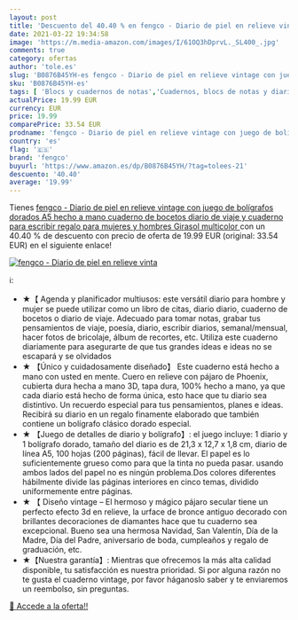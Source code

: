 ```yaml
---
layout: post
title: 'Descuento del 40.40 % en fengco - Diario de piel en relieve vinta'
date: 2021-03-22 19:34:58
image: 'https://m.media-amazon.com/images/I/61OQ3hDprvL._SL400_.jpg'
comments: true
category: ofertas
author: 'tole.es'
slug: 'B0876B45YH-es fengco - Diario de piel en relieve vintage con juego de...'
sku: 'B0876B45YH-es'
tags: [ 'Blocs y cuadernos de notas','Cuadernos, blocs de notas y diarios','Oficina y papelería','Productos de papel para oficina','bolígrafos','fengco', ]
actualPrice: 19.99 EUR
currency: EUR
price: 19.99
comparePrice: 33.54 EUR
prodname: 'fengco - Diario de piel en relieve vintage con juego de bolígrafos dorados A5 hecho a mano cuaderno de bocetos  diario de viaje y cuaderno para escribir  regalo para mujeres y hombres Girasol multicolor '
country: 'es'
flag: '🇪🇸'
brand: 'fengco'
buyurl: 'https://www.amazon.es/dp/B0876B45YH/?tag=tolees-21'
descuento: '40.40'
average: '19.99'
---
```


Tienes [fengco - Diario de piel en relieve vintage con juego de bolígrafos dorados A5 hecho a mano cuaderno de bocetos  diario de viaje y cuaderno para escribir  regalo para mujeres y hombres Girasol multicolor ](https://www.amazon.es/dp/B0876B45YH/?tag=tolees-21) con un 40.40 % de descuento con precio de oferta de 19.99 EUR (original: 33.54 EUR) en el siguiente enlace!

[![fengco - Diario de piel en relieve vinta](https://m.media-amazon.com/images/I/61OQ3hDprvL._SL400_.jpg)](https://www.amazon.es/dp/B0876B45YH/?tag=tolees-21)

ℹ️:

- ★【 Agenda y planificador multiusos: este versátil diario para hombre y mujer se puede utilizar como un libro de citas, diario diario, cuaderno de bocetos o diario de viaje. Adecuado para tomar notas, grabar tus pensamientos de viaje, poesía, diario, escribir diarios, semanal/mensual, hacer fotos de bricolaje, álbum de recortes, etc. Utiliza este cuaderno diariamente para asegurarte de que tus grandes ideas e ideas no se escapará y se olvidados
- ★ 【Único y cuidadosamente diseñado】 Este cuaderno está hecho a mano con usted en mente. Cuero en relieve con pájaro de Phoenix, cubierta dura hecha a mano 3D, tapa dura, 100% hecho a mano, ya que cada diario está hecho de forma única, esto hace que tu diario sea distintivo. Un recuerdo especial para tus pensamientos, planes e ideas. Recibirá su diario en un regalo finamente elaborado que también contiene un bolígrafo clásico dorado especial.
- ★ 【Juego de detalles de diario y bolígrafo】: el juego incluye: 1 diario y 1 bolígrafo dorado, tamaño del diario es de 21,3 x 12,7 x 1,8 cm, diario de línea A5, 100 hojas (200 páginas), fácil de llevar. El papel es lo suficientemente grueso como para que la tinta no pueda pasar. usando ambos lados del papel no es ningún problema.Dos colores diferentes hábilmente divide las páginas interiores en cinco temas, dividido uniformemente entre páginas.
- ★ 【 Diseño vintage – El hermoso y mágico pájaro secular tiene un perfecto efecto 3d en relieve, la urface de bronce antiguo decorado con brillantes decoraciones de diamantes hace que tu cuaderno sea excepcional. Bueno sea una hermosa Navidad, San Valentín, Día de la Madre, Día del Padre, aniversario de boda, cumpleaños y regalo de graduación, etc.
- ★【Nuestra garantía】: Mientras que ofrecemos la más alta calidad disponible, tu satisfacción es nuestra prioridad. Si por alguna razón no te gusta el cuaderno vintage, por favor háganoslo saber y te enviaremos un reembolso, sin preguntas.

[🛒 Accede a la oferta!!](https://www.amazon.es/dp/B0876B45YH/?tag=tolees-21)
